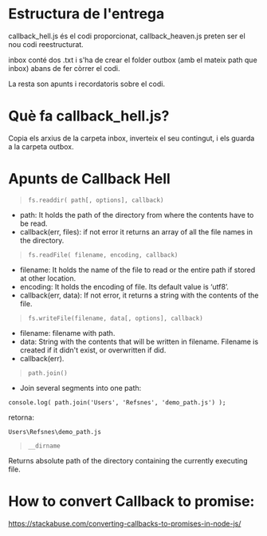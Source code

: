 # Estructura de l'entrega

callback_hell.js és el codi proporcionat, callback_heaven.js preten ser el nou codi reestructurat.

inbox conté dos .txt i s'ha de crear el folder outbox (amb el mateix path que inbox) abans de fer còrrer el codi.

La resta son apunts i recordatoris sobre el codi.

# Què fa callback_hell.js?

Copia els arxius de la carpeta inbox, inverteix el seu contingut, i els guarda a la carpeta outbox.

# Apunts de Callback Hell

> `fs.readdir( path[, options], callback)`

- path:  It holds the path of the directory from where the contents have to be read.
- callback(err, files): if not error it returns an array of all the file names in the directory. 

> `fs.readFile( filename, encoding, callback)`

- filename: It holds the name of the file to read or the entire path if stored at other location.
- encoding: It holds the encoding of file. Its default value is ‘utf8’.
- callback(err, data): If not error, it returns a string with the contents of the file.

> `fs.writeFile(filename, data[, options], callback)`

- filename: filename with path.
- data: String with the contents that will be written in filename. Filename is created if it didn't exist, or overwritten if did.
- callback(err).

> `path.join()`

- Join several segments into one path:

`console.log( path.join('Users', 'Refsnes', 'demo_path.js') );`

retorna:

`Users\Refsnes\demo_path.js`

>`__dirname`

Returns absolute path of the directory containing the currently executing file.

# How to convert Callback to promise:

https://stackabuse.com/converting-callbacks-to-promises-in-node-js/





